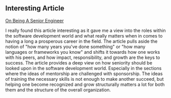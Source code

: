 ## Interesting Article

[On Being A Senior Engineer](https://www.kitchensoap.com/2012/10/25/on-being-a-senior-engineer/)

I really found this article interesting as it gave me a view into the roles within the software development world and what really matters when in comes to having a long a prosperous career in the field.
The article pulls aside the notion of "how many years you've done something" or "how many languages or frameworks you know" and shifts it towards how one works with his peers, and how impact, responsibility, and growth are the keys to success.
The article provides a deep view on how seniority should be looked upon in the software development world. Especially in the sections where the ideas of mentorship are challenged with sponsorship. The ideas of training the necessary skills is not enough to make another succeed, but helping one become recognized and grow structurally matters a lot for both them and the structure of the overall organization.
